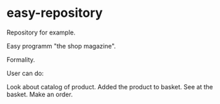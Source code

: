 # easy-repository
Repository for example. 

Easy programm "the shop magazine".

Formality.

User can do:

Look about catalog of product.
Added the product to basket.
See at the basket.
Make an order.
